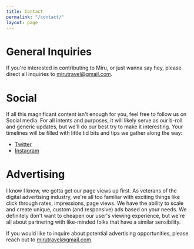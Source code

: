 ```yaml
---
title: Contact
permalink: "/contact/"
layout: page
---
```


# General Inquiries

If you're interested in contributing to Miru, or just wanna say hey, please direct all inquiries to [mirutravel@gmail.com](mailto:mirutravel@gmail.com).

# Social

If all this magnificant content isn't enough for you, feel free to follow us on Social media. For all intents and purposes, it will likely serve as our b-roll and generic updates, but we'll do our best try to make it interesting. Your timelines will be filled with little tid bits and tips we gather along the way:

- [Twitter](https://twitter.com/miru_travel)
- [Instagram](https://www.instagram.com/miru_travel)

# Advertising

I know I know, we gotta get our page views up first. As veterans of the digital advertising industry, we're all too familiar with exciting things like click through rates, impressions, page views. We have the ability to scale and create unique, custom (and responsive) ads based on your needs. We definitely don't want to cheapen our user's viewing experience, but we're all about partnering with like-minded folks that have a similar sensibility. 

If you would like to inquire about potential advertising opportunities, please reach out to [mirutravel@gmail.com](mailto:mirutravel@gmail.com).
